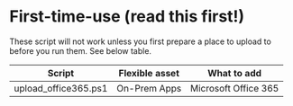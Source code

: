 # First-time-use (read this first!)
These script will not work unless you first prepare a place to upload to before you run them. See below table.

|Script|Flexible asset|What to add|
|------|--------------|-|
|upload_office365.ps1|On-Prem Apps|Microsoft Office 365|